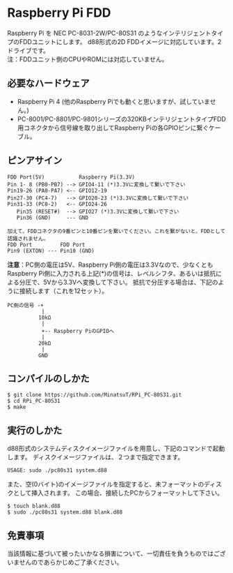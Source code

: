 # Raspberry Pi FDD
Raspberry Pi を NEC PC-8031-2W/PC-80S31 のようなインテリジェントタイプのFDDユニットにします。
d88形式の2D FDDイメージに対応しています。2ドライブです。  
注：FDDユニット側のCPUやROMには対応していません。

## 必要なハードウェア
- Raspberry Pi 4 (他のRaspberry Piでも動くと思いますが、試していません。)
- PC-8001/PC-8801/PC-9801シリーズの320KBインテリジェントタイプFDD用コネクタから信号線を取り出してRaspberry Piの各GPIOピンに繋ぐケーブル。

## ピンアサイン
```
FDD Port(5V)           Raspberry Pi(3.3V)
Pin 1- 8 (PB0-PB7) --> GPIO4-11 (*)3.3Vに変換して繋いで下さい
Pin19-26 (PA0-PA7) <-- GPIO12-19
Pin27-30 (PC4-7)   --> GPIO20-23 (*)3.3Vに変換して繋いで下さい
Pin31-33 (PC0-2)   <-- GPIO24-26
   Pin35 (RESET#)  --> GPIO27 (*)3.3Vに変換して繋いで下さい
   Pin36 (GND)     --- GND

加えて、FDDコネクタの9番ピンと10番ピンを繋いでください。これを繋がないと、FDDとして認識されません。
FDD Port         FDD Port
Pin9 (EXTON) --- Pin10 (GND)
```
**注意**：PC側の電圧は5V、Raspberry Pi側の電圧は3.3Vなので、少なくともRaspberry Pi側に入力される上記(\*)の信号は、レベルシフタ、あるいは抵抗による分圧で、5Vから3.3Vへ変換して下さい。
抵抗で分圧する場合は、下記のように接続します（これを12セット）。
```
PC側の信号 -+
           |
          10kΩ
           |
           +-- Raspberry PiのGPIOへ
           |
          20kΩ
           |
          GND
```

## コンパイルのしかた
```
$ git clone https://github.com/MinatsuT/RPi_PC-80S31.git
$ cd RPi_PC-80S31
$ make
```

## 実行のしかた
d88形式のシステムディスクイメージファイルを用意し、下記のコマンドで起動します。
ディスクイメージファイルは、２つまで指定できます。
```
USAGE: sudo ./pc80s31 system.d88
```

また、空(0バイト)のイメージファイルを指定すると、未フォーマットのディスクとして挿入されます。
この場合、接続したPCからフォーマットして下さい。
```
$ touch blank.d88
$ sudo ./pc80s31 system.d88 blank.d88
```

## 免責事項
当該情報に基づいて被ったいかなる損害について、一切責任を負うものではございませんのであらかじめご了承ください。